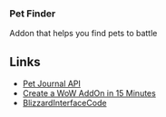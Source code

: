 ### Pet Finder

Addon that helps you find pets to battle

## Links

* [Pet Journal API](https://wowpedia.fandom.com/wiki/World_of_Warcraft_API#Pet_Journal)
* [Create a WoW AddOn in 15 Minutes](https://wowpedia.fandom.com/wiki/Create_a_WoW_AddOn_in_15_Minutes)
* [BlizzardInterfaceCode](https://github.com/tomrus88/BlizzardInterfaceCode)